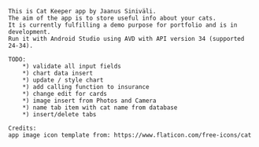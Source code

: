     This is Cat Keeper app by Jaanus Siniväli.
    The aim of the app is to store useful info about your cats.
    It is currently fulfilling a demo purpose for portfolio and is in development.
    Run it with Android Studio using AVD with API version 34 (supported 24-34).

    TODO:
        *) validate all input fields
        *) chart data insert
        *) update / style chart
        *) add calling function to insurance
        *) change edit for cards
        *) image insert from Photos and Camera
        *) name tab item with cat name from database
        *) insert/delete tabs

    Credits:
    app image icon template from: https://www.flaticon.com/free-icons/cat